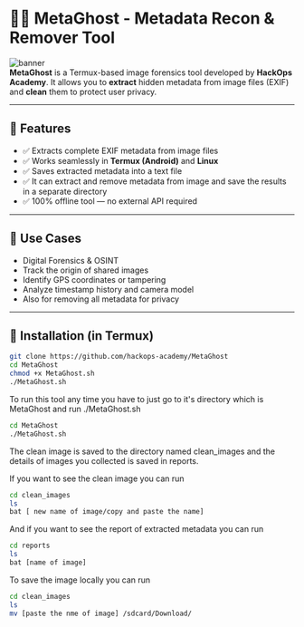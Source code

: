 # 🕵️‍♂️ MetaGhost - Metadata Recon & Remover Tool

![banner](https://img.shields.io/badge/Made%20By-HackOps%20Academy-%23purple)  
**MetaGhost**  is a Termux-based image forensics tool developed by **HackOps Academy**. It allows you to **extract** hidden metadata from image files (EXIF) and **clean** them to protect user privacy.

---

## 📸 Features

- ✅ Extracts complete EXIF metadata from image files
- ✅ Works seamlessly in **Termux (Android)** and **Linux**
- ✅ Saves extracted metadata into a text file
- ✅ It can extract and remove metadata from image and save the results in a separate directory 
- ✅ 100% offline tool — no external API required

---

## 🧠 Use Cases

- Digital Forensics & OSINT
- Track the origin of shared images
- Identify GPS coordinates or tampering
- Analyze timestamp history and camera model
- Also for removing all metadata for privacy 
---

## 🚀 Installation  (in Termux)

```bash
git clone https://github.com/hackops-academy/MetaGhost
cd MetaGhost
chmod +x MetaGhost.sh
./MetaGhost.sh
```
To run this tool any time you have to just go to it's directory which is MetaGhost and run  ./MetaGhost.sh

```bash
cd MetaGhost
./MetaGhost.sh
```

The clean image is saved to the directory named clean_images and the details of images you collected is saved in reports.

If you want to see the clean image you can run 
```bash
cd clean_images
ls
bat [ new name of image/copy and paste the name]
```
And if you want to see the report of extracted metadata you can run 
```bash
cd reports
ls
bat [name of image]
```
To save the image locally you can run 
```bash
cd clean_images
ls
mv [paste the nme of image] /sdcard/Download/
```

